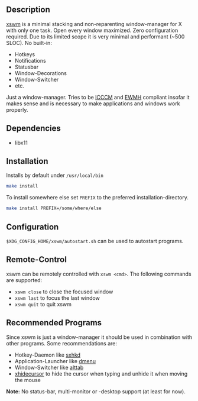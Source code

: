 ## Description

[xswm](https://github.com/astier/xswm) is a minimal stacking and
non-reparenting window-manager for X with only one task. Open every window
maximized. Zero configuration required. Due to its limited scope it is very
minimal and performant (\~500 SLOC). No built-in:

- Hotkeys
- Notifications
- Statusbar
- Window-Decorations
- Window-Switcher
- etc.

Just a window-manager. Tries to be
[ICCCM](https://www.x.org/releases/current/doc/xorg-docs/icccm/icccm.html) and
[EWMH](https://specifications.freedesktop.org/wm-spec/latest/) compliant
insofar it makes sense and is necessary to make applications and windows work
properly.

## Dependencies

- libx11

## Installation

Installs by default under `/usr/local/bin`

```sh
make install
```

To install somewhere else set `PREFIX` to the preferred installation-directory.

```sh
make install PREFIX=/some/where/else
```

## Configuration

`$XDG_CONFIG_HOME/xswm/autostart.sh` can be used to autostart programs.

## Remote-Control

xswm can be remotely controlled with `xswm <cmd>`. The following commands are
supported:

- `xswm close` to close the focused window
- `xswm last`  to focus the last window
- `xswm quit`  to quit xswm

## Recommended Programs

Since xswm is just a window-manager it should be used in combination with other
programs. Some recommendations are:

- Hotkey-Daemon like [sxhkd](https://github.com/baskerville/sxhkd)
- Application-Launcher like [dmenu](https://tools.suckless.org/dmenu/)
- Window-Switcher like [alttab](https://github.com/sagb/alttab/)
- [xhidecursor](https://github.com/astier/xhidecursor) to hide the cursor when
  typing and unhide it when moving the mouse

**Note:** No status-bar, multi-monitor or -desktop support (at least for now).
